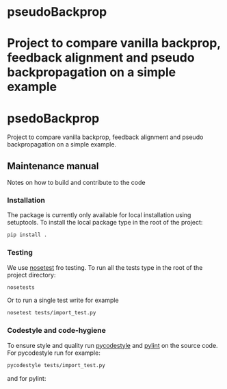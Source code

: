 # pseudoBackprop
Project to compare vanilla backprop, feedback alignment and pseudo backpropagation on a simple example
=======
# psedoBackprop
Project to compare vanilla backprop, feedback alignment and pseudo backpropagation on a simple example.

## Maintenance manual

Notes on how to build and contribute to the code

### Installation

The package is currently only available for local installation using setuptools.
To install the local package type in the root of the project:
```bash
pip install .
```

### Testing

We use [nosetest](https://nose.readthedocs.io/en/latest/) fro testing.
To run all the tests type in the root of the project directory:
```bash
nosetests
```
Or to run a single test write for example
```bash
nosetest tests/import_test.py
```

### Codestyle and code-hygiene

To ensure style and quality run [pycodestyle](https://pypi.org/project/pycodestyle/) and [pylint](http://pylint.pycqa.org/en/latest/) on the source code.
For pycodestyle run for example:
```bash
pycodestyle tests/import_test.py
```
and for pylint:
```bash
```
